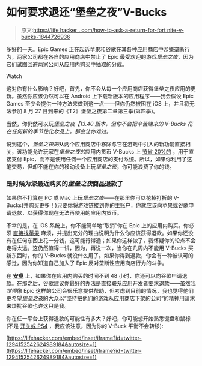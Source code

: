 # 如何要求退还“堡垒之夜”V-Bucks

> 原文:[https://life hacker . com/how-to-ask-a-return-for-fort nite-v-bucks-1844726936](https://lifehacker.com/how-to-ask-for-a-refund-for-fortnite-v-bucks-1844726936)

多好的一天。Epic Games 正在起诉苹果和谷歌在其各种应用商店中涉嫌垄断行为，两家公司都在各自的应用商店中禁止了 Epic 最受欢迎的游戏*堡垒之夜*，因为它们试图回避两家公司从应用内购买中抽取的分成。

Watch

这对你有什么影响？好吧，首先，你不会从每一个应用商店获得堡垒之夜应用的更新。虽然你应该仍然可以在 Android 上下载新版本的应用程序——我会假设 Epic Games 至少会提供一种方法来做到这一点——但你仍然被困在 iOS 上，并且将无法参加 8 月 27 日到来的《T2》堡垒之夜第二章第三季(第四季)。

当然，你仍然可以玩*堡垒之夜【13.40 版本，但你不会把辛苦赚来的 V-Bucks 花在任何新的季节性化妆品上。那会让你难过。*

说到这个，*堡垒之夜的*从两个应用商店中移除与它在游戏中引入的新功能直接相关，该功能允许玩家在*堡垒之夜的*应用内货币 V-Bucks 上 [节省 20%的](https://www.epicgames.com/fortnite/en-US/news/the-fortnite-mega-drop-permanent-discounts-up-to-20-percent) ，用于直接支付 Epic，而不是使用任何一个应用商店的支付系统。所以，如果你利用了这笔交易，但却不能在你的移动设备上玩*堡垒之夜*，你可能浪费了你的钱。

### 是时候为您最近购买的*堡垒之夜*商品退款了

如果你不打算在 PC 或 Mac 上玩*堡垒之夜*——在那里你可以花掉打折的 V-Bucks(并购买更多！)只要你将游戏链接到你的主账户，你就应该向苹果或谷歌申请退款，以获得你现在无法再使用的应用内货币。

不幸的是，在 iOS 系统上，你不能简单地“取消”你在 Epic 上的应用内购买。你必须 [直接找苹果](https://support.apple.com/en-us/HT204084) 麻烦，并提出充分的理由说明为什么你应该获得退款。如果你还没有在任何东西上花一分钱，这可能行得通；如果你这样做了，我怀疑你的论点不会走得太远。这仍然值得一试，因为，再说一次，当你在几周内不能用 V-Bucks 买新东西时，你的 V-Bucks 就没什么用了。如果你得到退款，你会有一种被认可的感觉，因为你知道自己加入了 Epic 反对垄断性应用商店行为的斗争。

在 [**安卓**](https://support.google.com/googleplay/answer/2479637?hl=en#:~:text=Click%20Order%20History.,option%20that%20describes%20your%20situation.) 上，如果你在应用内购买的时间不到 48 小时，你还可以向谷歌申请退款。在那之后，谷歌建议你最好的办法是直接联系应用开发者要求退款——虽然我*觉得*像 Epic 这样的公司会很乐意提供帮助，但考虑到目前的情况，我也觉得他们更希望*堡垒之夜*的大众以“坚持把他们的游戏从应用商店下架的公司”的精神用请求来烦扰谷歌也许这只是我。

你在任一平台上获得退款的可能性有多大？好吧，你可能想开始熟悉键盘和鼠标(不是 [开关或 PS4](https://www.epicgames.com/help/en-US/fortnite-c75/billing-support-c121/why-don-t-all-of-my-vbucks-transfer-across-platforms-a3305) ，我应该注意，因为你的 V-Buck 平衡不会转移):

 [https://lifehacker.com/embed/inset/iframe?id=twitter-1294152542624989184&autosize=1](https://lifehacker.com/embed/inset/iframe?id=twitter-1294152542624989184&autosize=1)